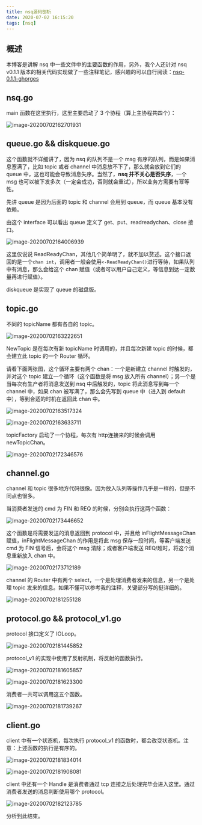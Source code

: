 ```yaml
---
title: nsq源码刨析
date: 2020-07-02 16:15:20
tags: [nsq]
---
```


## 概述

本博客是讲解 nsq 中一些文件中的主要函数的作用，另外，我个人还针对 nsq v0.1.1 版本的相关代码实现做了一些注释笔记，感兴趣的可以自行阅读：[nsq-0.1.1-ghorges](https://github.com/ghorges/nsq-0.1.1-ghorges)

## nsq.go

main 函数在这里执行，这里主要启动了 3 个协程（算上主协程共四个）：

![image-20200702162701931](/images/image-20200702162701931.png)

## queue.go && diskqueue.go

这个函数就不详细讲了，因为 nsq 的队列不是一个 msg 有序的队列，而是如果消息塞满了，比如 topic 或者 channel 中消息放不下了，那么就会放到它们的 queue 中，这也可能会导致消息失序。当然了，**nsq 并不关心是否失序**，一个 msg 也可以被下发多次（一定会成功，否则就会重试），所以业务方需要有幂等性。

先讲 queue 是因为后面的 topic 和 channel 会用到 queue，而 queue 基本没有依赖。

由这个 interface 可以看出 queue 定义了 get、put、readreadychan、close 接口。

![image-20200702164006939](/images/image-20200702164006939.png)

这里仅说说 ReadReadyChan，其他几个简单明了，就不加以赘述。这个接口返回的是一个`chan int`，调用者一般会使用`<-ReadReadyChan()`进行等待，如果队列中有消息，那么会给这个 chan 赋值（或者可以用户自己定义，等信息到达一定数量再进行赋值）。

diskqueue 是实现了 queue 的磁盘版。

## topic.go

不同的 topicName 都有各自的 topic。

![image-20200702163222651](/images/image-20200702163222651.png)

NewTopic 是在每次有新 topicName 时调用的，并且每次新建 topic 的时候，都会建立此 topic 的一个 Router 循环。

请看下面两张图，这个循环主要有两个 chan：一个是新建立 channel 时触发的，并对这个 topic 建立一个循环（这个函数是将 msg 放入所有 channel）；另一个是当每次有生产者将消息发送到 nsq 中后触发的，topic 将此消息写到每一个 channel 中，如果 chan 被写满了，那么会先写到 queue 中（进入到 default 中），等到合适的时机在返回此 chan 中。

![image-20200702163517324](/images/image-20200702163517324.png)

![image-20200702163633711](/images/image-20200702163633711.png)

topicFactory 启动了一个协程，每次有 http连接来的时候会调用 newTopicChan。

![image-20200702172346576](/images/image-20200702172346576.png)

## channel.go

channel 和 topic 很多地方代码很像。因为放入队列等操作几乎是一样的，但是不同点也很多。

当消费者发送的 cmd 为 FIN 和 REQ 的时候，分别会执行这两个函数：

![image-20200702173446652](/images/image-20200702173446652.png)

这个函数是将需要发送的消息返回到 protocol 中，并且给 inFlightMessageChan 赋值，inFlightMessageChan 的作用是将此 msg 保存一段时间，等客户端发送 cmd 为 FIN 信号后，会将这个 msg 清除；或者客户端发送 REQ/超时，将这个消息重新放入 chan 中。

![image-20200702173712189](/images/image-20200702173712189.png)

channel 的 Router 中有两个 select，一个是处理消费者发来的信息，另一个是处理 topic 发来的信息。如果不懂可以参考我的注释，关键部分写的挺详细的。

![image-20200702181255128](/images/image-20200702181255128.png)

## protocol.go && protocol_v1.go

protocol 接口定义了 IOLoop。

![image-20200702181445852](/images/image-20200702181445852.png)

protocol_v1 的实现中使用了反射机制，将反射的函数执行。

![image-20200702181605857](/images/image-20200702181605857.png)

![image-20200702181623300](/images/image-20200702181623300.png)

消费者一共可以调用这五个函数。

![image-20200702181739267](/images/image-20200702181739267.png)

## client.go

client 中有一个状态机，每次执行 protocol_v1 的函数时，都会改变状态机。注意：上述函数的执行是有序的。

![image-20200702181834014](/images/image-20200702181834014.png)

![image-20200702181908081](/images/image-20200702181908081.png)

client 中还有一个 Handle 是消费者通过 tcp 连接之后处理完毕会进入这里。通过消费者发送的消息判断使用哪个 protocol。

![image-20200702182123785](/images/image-20200702182123785.png)

分析到此结束。